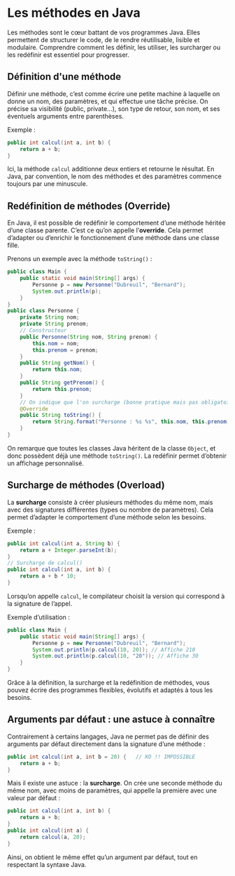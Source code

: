 # Les méthodes en Java

Les méthodes sont le cœur battant de vos programmes Java. Elles permettent de structurer le code, de le rendre réutilisable, lisible et modulaire. Comprendre comment les définir, les utiliser, les surcharger ou les redéfinir est essentiel pour progresser.

## Définition d'une méthode

Définir une méthode, c’est comme écrire une petite machine à laquelle on donne un nom, des paramètres, et qui effectue une tâche précise. On précise sa visibilité (public, private…), son type de retour, son nom, et ses éventuels arguments entre parenthèses.

Exemple :
```java
public int calcul(int a, int b) {
    return a + b;
}
```
Ici, la méthode `calcul` additionne deux entiers et retourne le résultat. En Java, par convention, le nom des méthodes et des paramètres commence toujours par une minuscule.



## Redéfinition de méthodes (Override)

En Java, il est possible de redéfinir le comportement d’une méthode héritée d’une classe parente. C’est ce qu’on appelle l’**override**. Cela permet d’adapter ou d’enrichir le fonctionnement d’une méthode dans une classe fille.

Prenons un exemple avec la méthode `toString()` :
```java
public class Main {
    public static void main(String[] args) {
        Personne p = new Personne("Dubreuil", "Bernard");
        System.out.println(p);
    }
}
public class Personne {
    private String nom;
    private String prenom;
    // Constructeur
    public Personne(String nom, String prenom) {
        this.nom = nom;
        this.prenom = prenom;
    }
    public String getNom() {
        return this.nom;
    }
    public String getPrenom() {
        return this.prenom;
    }
    // On indique que l'on surcharge (bonne pratique mais pas obligatoire)
    @Override
    public String toString() {
        return String.format("Personne : %s %s", this.nom, this.prenom);
    }
}
```
On remarque que toutes les classes Java héritent de la classe `Object`, et donc possèdent déjà une méthode `toString()`. La redéfinir permet d’obtenir un affichage personnalisé.

## Surcharge de méthodes (Overload)

La **surcharge** consiste à créer plusieurs méthodes du même nom, mais avec des signatures différentes (types ou nombre de paramètres). Cela permet d’adapter le comportement d’une méthode selon les besoins.

Exemple :
```java
public int calcul(int a, String b) {
    return a + Integer.parseInt(b);
}
// Surcharge de calcul()
public int calcul(int a, int b) {
    return a + b * 10;
}
```
Lorsqu’on appelle `calcul`, le compilateur choisit la version qui correspond à la signature de l’appel.

Exemple d’utilisation :
```java
public class Main {
    public static void main(String[] args) {
        Personne p = new Personne("Dubreuil", "Bernard");
        System.out.println(p.calcul(10, 20)); // Affiche 210
        System.out.println(p.calcul(10, "20")); // Affiche 30
    }
}
```

Grâce à la définition, la surcharge et la redéfinition de méthodes, vous pouvez écrire des programmes flexibles, évolutifs et adaptés à tous les besoins.

## Arguments par défaut : une astuce à connaître

Contrairement à certains langages, Java ne permet pas de définir des arguments par défaut directement dans la signature d’une méthode :
```java
public int calcul(int a, int b = 20) {   // KO !! IMPOSSIBLE
    return a + b;
}
```
Mais il existe une astuce : la **surcharge**. On crée une seconde méthode du même nom, avec moins de paramètres, qui appelle la première avec une valeur par défaut :
```java
public int calcul(int a, int b) {
    return a + b;
}
public int calcul(int a) {
    return calcul(a, 20);
}
```
Ainsi, on obtient le même effet qu’un argument par défaut, tout en respectant la syntaxe Java.